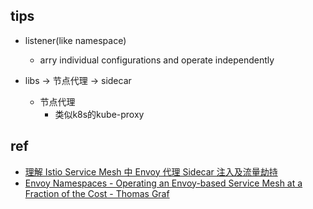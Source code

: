 
## tips
+ listener(like namespace)
    + arry individual configurations and operate independently

+ libs -> 节点代理 -> sidecar
    + 节点代理
        + 类似k8s的kube-proxy

## ref
+ [理解 Istio Service Mesh 中 Envoy 代理 Sidecar 注入及流量劫持](https://jimmysong.io/blog/envoy-sidecar-injection-in-istio-service-mesh-deep-dive/)
+ [Envoy Namespaces - Operating an Envoy-based Service Mesh at a Fraction of the Cost - Thomas Graf](https://www.youtube.com/watch?v=08opgZkdYIw)